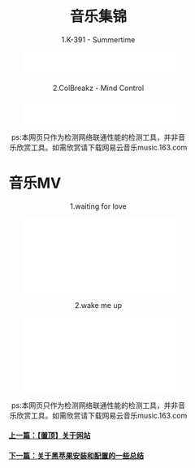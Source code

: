 <html>
<head>
</head>
<body>
      <div style="width:70%;margin:0 auto">
          <p><h1><center>音乐集锦</center></h1></p>    
          <p><a> <center>1.K-391 - Summertime </center></a></p>
 <center><embed autoplay="false" src="K-391 - Summertime.mp3" width="300" height="50" /> </center>
<p><a> <center>2.ColBreakz - Mind Control </center></a></p>
 <center><embed autoplay="false" src="ColBreakz - Mind Control.mp3" width="300" height="50" /> </center>
<P><a> <center>ps:本网页只作为检测网络联通性能的检测工具，并非音乐欣赏工具。如需欣赏请下载网易云音乐music.163.com </center></a></p>
      <P><h1>音乐MV</h1></P>
      <P><a><center>1.waiting for love</center></a></P>
<P><center><embed src="mv1.mp4" width="300" height="150"></center></P>
      <P><a><center>2.wake me up</center></a></P>
<P><center><embed src="mv2.mp4" width="300" height="150"></center></P>
<P><a> <center>ps:本网页只作为检测网络联通性能的检测工具，并非音乐欣赏工具。如需欣赏请下载网易云音乐music.163.com </center></a></p>
       <p><h4><a href="0.html">上一篇：【置顶】关于网站</a></H4></p>
 <p><h4><a href="2.html">下一篇：关于黑苹果安装和配置的一些总结</a></H4></p>
      </div>
</body>
</html>

